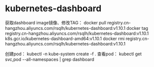 # kubernetes-dashboard

获取dashboard image镜像、修改TAG：
docker pull registry.cn-hangzhou.aliyuncs.com/rsqlh/kubernetes-dashboard:v1.10.1
docker tag registry.cn-hangzhou.aliyuncs.com/rsqlh/kubernetes-dashboard:v1.10.1 k8s.gcr.io/kubernetes-dashboard-amd64:v1.10.1
docker rmi registry.cn-hangzhou.aliyuncs.com/rsqlh/kubernetes-dashboard:v1.10.1

创建pod：
kubectl  -n kube-system create -f .
查看pod：
kubectl get svc,pod --all-namespaces | grep dashboard
